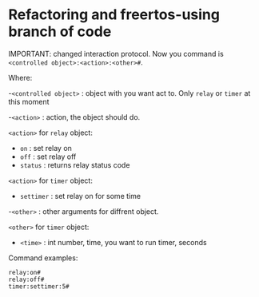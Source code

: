 ﻿# Refactoring and freertos-using branch of code

IMPORTANT: changed interaction protocol. Now you command is
 `<controlled object>:<action>:<other>#`.



Where:

-`<controlled object>` : object with you want act to. Only `relay` or `timer` at this moment

-`<action>` : action, the object should do. 

 `<action>` for `relay` object:
 - `on` : set relay on
 - `off` : set relay off
 - `status` : returns relay status code
 
 `<action>` for `timer` object:
 - `settimer` : set relay on for some time

-`<other>` : other arguments for diffrent object.
 
`<other>` for `timer` object:	 

 -  `<time>` : int number, time, you want to run timer, seconds



Command examples:
 

    relay:on#
    relay:off#
    timer:settimer:5#
